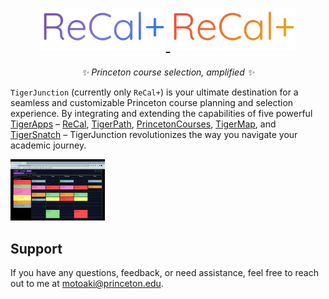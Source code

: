 <h1 align="center">
<a href="https://gargenheim.net/#gh-light-mode-only">
  <img src="static/lightrecal.png" alt="ReCal+ Logo" width="40%">
</a>
<a href="https://gargenheim.net/#gh-dark-mode-only">
  <img src="static/darkrecal.png" alt="ReCal+ Logo" width="40%">
</a>
</h1>

<p align="center">
  <i align="center">✨ Princeton course selection, amplified ✨</i>
</p>

`TigerJunction` (currently only `ReCal+`) is your ultimate destination for a seamless and customizable Princeton course planning and selection experience. By integrating and extending the capabilities of five powerful [TigerApps](https://tigerapps.org/) – [ReCal](https://recal.io/), [TigerPath](https://www.tigerpath.io/), [PrincetonCourses](https://www.princetoncourses.com/), [TigerMap](https://tigermap.tigerapps.org/), and [TigerSnatch](https://tigersnatch.com/) – TigerJunction revolutionizes the way you navigate your academic journey. 

<img src="static/recalplusscreenshot.png" width="30%" alt="Screenshot of ReCalPlus" >


## Support

If you have any questions, feedback, or need assistance, feel free to reach out to me at motoaki@princeton.edu. 


